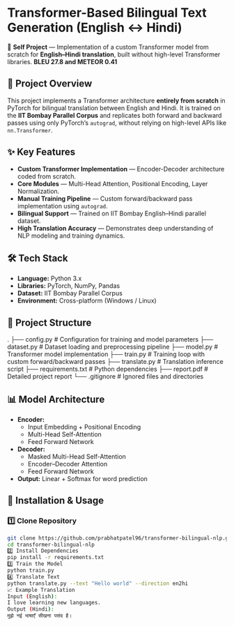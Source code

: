# Transformer-Based Bilingual Text Generation (English ↔ Hindi)

🚀 **Self Project** — Implementation of a custom Transformer model from scratch for **English–Hindi translation**, built without high-level Transformer libraries.
**BLEU 27.8 and METEOR 0.41**
## 📌 Project Overview
This project implements a Transformer architecture **entirely from scratch** in PyTorch for bilingual translation between English and Hindi. It is trained on the **IIT Bombay Parallel Corpus** and replicates both forward and backward passes using only PyTorch’s `autograd`, without relying on high-level APIs like `nn.Transformer`.

## ✨ Key Features
- **Custom Transformer Implementation** — Encoder-Decoder architecture coded from scratch.
- **Core Modules** — Multi-Head Attention, Positional Encoding, Layer Normalization.
- **Manual Training Pipeline** — Custom forward/backward pass implementation using `autograd`.
- **Bilingual Support** — Trained on IIT Bombay English–Hindi parallel dataset.
- **High Translation Accuracy** — Demonstrates deep understanding of NLP modeling and training dynamics.

## 🛠️ Tech Stack
- **Language:** Python 3.x
- **Libraries:** PyTorch, NumPy, Pandas
- **Dataset:** IIT Bombay Parallel Corpus
- **Environment:** Cross-platform (Windows / Linux)

## 📂 Project Structure
.
├── config.py # Configuration for training and model parameters
├── dataset.py # Dataset loading and preprocessing pipeline
├── model.py # Transformer model implementation
├── train.py # Training loop with custom forward/backward passes
├── translate.py # Translation inference script
├── requirements.txt # Python dependencies
├── report.pdf # Detailed project report
└── .gitignore # Ignored files and directories


## 📊 Model Architecture
- **Encoder:**
  - Input Embedding + Positional Encoding
  - Multi-Head Self-Attention
  - Feed Forward Network
- **Decoder:**
  - Masked Multi-Head Self-Attention
  - Encoder–Decoder Attention
  - Feed Forward Network
- **Output:** Linear + Softmax for word prediction

## 🚀 Installation & Usage
### 1️⃣ Clone Repository
```bash
git clone https://github.com/prabhatpatel96/transformer-bilingual-nlp.git
cd transformer-bilingual-nlp
2️⃣ Install Dependencies
pip install -r requirements.txt
3️⃣ Train the Model
python train.py
4️⃣ Translate Text
python translate.py --text "Hello world" --direction en2hi
📈 Example Translation
Input (English):
I love learning new languages.
Output (Hindi):
मुझे नई भाषाएँ सीखना पसंद है।
